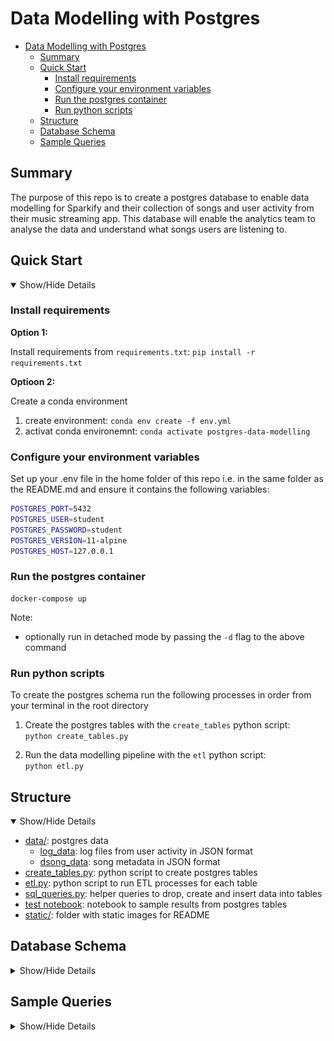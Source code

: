 # Data Modelling with Postgres

- [Data Modelling with Postgres](#data-modelling-with-postgres)
  - [Summary](#summary)
  - [Quick Start](#quick-start)
    - [Install requirements](#install-requirements)
    - [Configure your environment variables](#configure-your-environment-variables)
    - [Run the postgres container](#run-the-postgres-container)
    - [Run python scripts](#run-python-scripts)
  - [Structure](#structure)
  - [Database Schema](#database-schema)
  - [Sample Queries](#sample-queries)

## Summary

The purpose of this repo is to create a postgres database to enable data modelling for Sparkify and their collection of songs and user activity from their music streaming app. This database will enable the analytics team to analyse the data and understand what songs users are listening to.

## Quick Start
<details open>
    <summary> Show/Hide Details</summary>

### Install requirements

**Option 1:**

Install requirements from `requirements.txt`:
  `pip install -r requirements.txt`

**Optioon 2:**

Create a conda environment

1. create environment: `conda env create -f env.yml`
2. activat conda environemnt: `conda activate postgres-data-modelling`

### Configure your environment variables

Set up your .env file in the home folder of this repo i.e. in the same folder as the README.md and ensure it contains the following variables:

```bash
POSTGRES_PORT=5432
POSTGRES_USER=student
POSTGRES_PASSWORD=student
POSTGRES_VERSION=11-alpine
POSTGRES_HOST=127.0.0.1
```

### Run the postgres container

```
docker-compose up
```

Note:
- optionally run in detached mode by passing the `-d` flag to the above command

### Run python scripts

To create the postgres schema run the following processes in order from your terminal in the root directory

1. Create the postgres tables with the `create_tables` python script:   
  `python create_tables.py`

2. Run the data modelling pipeline with the `etl` python script:  
  `python etl.py`

</details>

## Structure

<details open>
    <summary> Show/Hide Details</summary>

* [data/](data/): postgres data
  * [log_data](data/log_data/): log files from user activity in JSON format
  * [dsong_data](data/song_data/): song metadata in JSON format
* [create_tables.py](create_tables.py): python script to create postgres tables
* [etl.py](etl.py): python script to run ETL processes for each table
* [sql_queries.py](sql_queries.py): helper queries to drop, create and insert data into tables
* [test notebook](test.ipynb): notebook to sample results from postgres tables
* [static/](static/): folder with static images for README

</details>

## Database Schema

<details>
    <summary> Show/Hide Details</summary>

![Postgres Schema](static/postgres_schema.svg "Postgres Schema")

</details>

## Sample Queries

<details>
    <summary> Show/Hide Details</summary>

1. Top 5 songs by number of times the song was listened to

```sql
SELECT 
  s.title as song_title, 
  a.name as artist_name, 
  COUNT(*) as listens 
FROM 
  songplays sp 
  JOIN songs s ON sp.song_id = s.song_id 
  JOIN artists a ON a.artist_id = sp.artist_id  
GROUP BY (s.title, a.name)
ORDER BY listens DESC
LIMIT 5
```

2. Top 5 artists based on number of songs that have been listened to

```sql
SELECT 
  a.name as artist_name, 
  COUNT(*) as listens 
FROM 
  songplays sp 
  JOIN artists a ON a.artist_id = sp.artist_id  
GROUP BY (a.name)
ORDER by listens DESC
LIMIT 5
```

3. Identify top 10 most active users with a free account

```sql
SELECT 
  user_id, 
  COUNT(*) as listens
FROM songplays 
WHERE level = 'free' 
GROUP BY (user_id) 
ORDER BY count DESC
LIMIT 10
```

</details>

